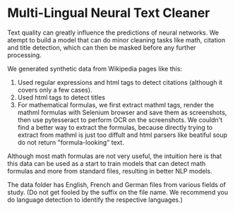 # Multi-Lingual Neural Text Cleaner
Text quality can greatly influence the predictions of neural networks. We atempt to build a model that can do minor cleaning tasks like math, citation and title detection, which can then be masked before any further processing.

We generated synthetic data from Wikipedia pages like this:

1. Used regular expressions and html tags to detect citations (although it covers only a few cases).
2. Used html tags to detect titles
3. For mathematical formulas, we first extract mathml tags, render the mathml formulas with Selenium browser and save them as screenshots, then use pytesseract to perform OCR on the screenshots. We couldn't find a better way to extract the formulas, because directly trying to extract from mathml is just too diffult and html parsers like beatiful soup do not return "formula-looking" text.

Although most math formulas are not very useful, the intuition here is that this data can be used as a start to train models that can detect math formulas and more from standard files, resulting in better NLP models.

The data folder has English, French and German files from various fields of study. (Do not get fooled by the suffix on the file name. We recommend you do language detection to identify the respective languages.)
